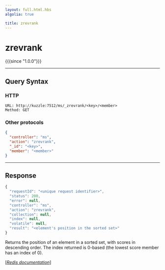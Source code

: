 ```yaml
---
layout: full.html.hbs
algolia: true

title: zrevrank
---
```


# zrevrank

{{{since "1.0.0"}}}




---

## Query Syntax

### HTTP

```http
URL: http://kuzzle:7512/ms/_zrevrank/<key>/<member>
Method: GET
```


### Other protocols


```json
{
  "controller": "ms",
  "action": "zrevrank",
  "_id": "<key>",
  "member": "<member>"
}
```

---

## Response

```javascript
{
  "requestId": "<unique request identifier>",
  "status": 200,
  "error": null,
  "controller": "ms",
  "action": "zrevrank",
  "collection": null,
  "index": null,
  "volatile": null,
  "result": "<element's position in the sorted set>"
}
```

Returns the position of an element in a sorted set, with scores in descending order. The index returned is 0-based (the lowest score member has an index of 0).

[[_Redis documentation_]](https://redis.io/commands/zrevrank)
